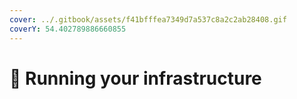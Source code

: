 ```yaml
---
cover: ../.gitbook/assets/f41bfffea7349d7a537c8a2c2ab28408.gif
coverY: 54.402789886660855
---
```


# 🚀 Running your infrastructure


